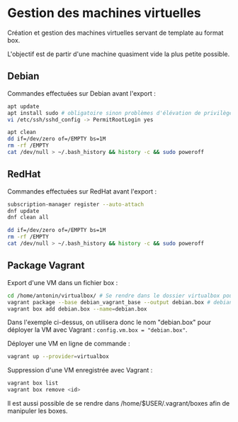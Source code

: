 # Gestion des machines virtuelles

Création et gestion des machines virtuelles servant de template
au format box.

L'objectif est de partir d'une machine quasiment vide la plus petite
possible.

## Debian

Commandes effectuées sur Debian avant l'export :

```bash
apt update
apt install sudo # obligatoire sinon problèmes d'élévation de privilège avec Vagrant
vi /etc/ssh/sshd_config -> PermitRootLogin yes

apt clean
dd if=/dev/zero of=/EMPTY bs=1M
rm -rf /EMPTY
cat /dev/null > ~/.bash_history && history -c && sudo poweroff
```

## RedHat

Commandes effectuées sur RedHat avant l'export :

```bash
subscription-manager register --auto-attach
dnf update
dnf clean all

dd if=/dev/zero of=/EMPTY bs=1M
rm -rf /EMPTY
cat /dev/null > ~/.bash_history && history -c && sudo poweroff
```

## Package Vagrant

Export d'une VM dans un fichier box :

```bash
cd /home/antonin/virtualbox/ # Se rendre dans le dossier virtualbox pour éviter les erreurs
vagrant package --base debian_vagrant_base --output debian.box # debian_vagrant_base est le nom du dossier de la VM 
vagrant box add debian.box --name=debian.box
```

Dans l'exemple ci-dessus, on utilisera donc le nom "debian.box" pour déployer
la VM avec Vagrant : ```config.vm.box = "debian.box"```.

Déployer une VM en ligne de commande :

```bash
vagrant up --provider=virtualbox
```

Suppression d'une VM enregistrée avec Vagrant :

```bash
vagrant box list
vagrant box remove <id>
```

Il est aussi possible de se rendre dans /home/$USER/.vagrant/boxes afin de manipuler
les boxes.